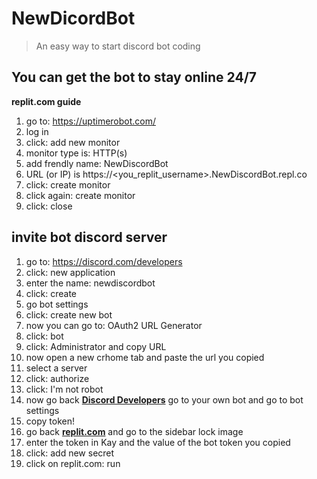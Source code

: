 # NewDicordBot
> An easy way to start discord bot coding

## You can get the bot to stay online 24/7
**replit.com guide**
1. go to: https://uptimerobot.com/
2. log in
3. click: add new monitor
4. monitor type is: HTTP(s)
5. add frendly name: NewDiscordBot
6. URL (or IP) is https://<you_replit_username>.NewDiscordBot.repl.co
7. click: create monitor
8. click again: create monitor
9. click: close

## invite bot discord server
1. go to: https://discord.com/developers
2. click: new application
3. enter the name: newdiscordbot
4. click: create
5. go bot settings
6. click: create new bot
7. now you can go to: OAuth2 URL Generator
8. click: bot
9. click: Administrator and copy URL
10. now open a new crhome tab and paste the url you copied
11. select a server
12. click: authorize
13. click: I'm not robot
14. now go back **[Discord Developers](https://discord.com/developers)** go to your own bot and go to bot settings
15. copy token!
16. go back **[replit.com](https://replit.com)** and go to the sidebar lock image
17. enter the token in Kay and the value of the bot token you copied
18. click: add new secret
19. click on replit.com: run
